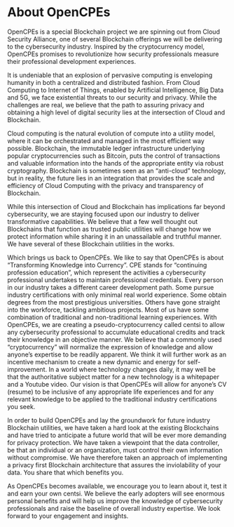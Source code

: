 # About OpenCPEs

OpenCPEs is a special Blockchain project we are spinning out from Cloud Security Alliance, one of several Blockchain offerings we will be delivering to the cybersecurity industry. Inspired by the cryptocurrency model, OpenCPEs promises to revolutionize how security professionals measure their professional development experiences.

It is undeniable that an explosion of pervasive computing is enveloping humanity in both a centralized and distributed fashion. From Cloud Computing to Internet of Things, enabled by Artificial Intelligence, Big Data and 5G, we face existential threats to our security and privacy. While the challenges are real, we believe that the path to assuring privacy and obtaining a high level of digital security lies at the intersection of Cloud and Blockchain.

Cloud computing is the natural evolution of compute into a utility model, where it can be orchestrated and managed in the most efficient way possible. Blockchain, the immutable ledger infrastructure underlying popular cryptocurrencies such as Bitcoin, puts the control of transactions and valuable information into the hands of the appropriate entity via robust cryptography. Blockchain is sometimes seen as an “anti-cloud” technology, but in reality, the future lies in an integration that provides the scale and efficiency of Cloud Computing with the privacy and transparency of Blockchain.

While this intersection of Cloud and Blockchain has implications far beyond cybersecurity, we are staying focused upon our industry to deliver transformative capabilities. We believe that a few well thought out Blockchains that function as trusted public utilities will change how we protect information while sharing it in an unassailable and truthful manner. We have several of these Blockchain utilities in the works.

Which brings us back to OpenCPEs. We like to say that OpenCPEs is about “Transforming Knowledge into Currency”. CPE stands for “continuing profession education”, which represent the activities a cybersecurity professional undertakes to maintain professional credentials. Every person in our industry takes a different career development path. Some pursue industry certifications with only minimal real world experience. Some obtain degrees from the most prestigious universities. Others have gone straight into the workforce, tackling ambitious projects. Most of us have some combination of traditional and non-traditional learning experiences. With OpenCPEs, we are creating a pseudo-cryptocurrency called centsi to allow any cybersecurity professional to accumulate educational credits and track their knowledge in an objective manner. We believe that a commonly used “cryptocurrency” will normalize the expression of knowledge and allow anyone’s expertise to be readily apparent. We think it will further work as an incentive mechanism to create a new dynamic and energy for self-improvement. In a world where technology changes daily, it may well be that the authoritative subject matter for a new technology is a whitepaper and a Youtube video. Our vision is that OpenCPEs will allow for anyone’s CV (resume) to be inclusive of any appropriate life experiences and for any relevant knowledge to be applied to the traditional industry certifications you seek.

In order to build OpenCPEs and lay the groundwork for future industry Blockchain utilities, we have taken a hard look at the existing Blockchains and have tried to anticipate a future world that will be ever more demanding for privacy protection. We have taken a viewpoint that the data controller, be that an individual or an organization, must control their own information without compromise. We have therefore taken an approach of implementing a privacy first Blockchain architecture that assures the inviolability of your data. You share that which benefits you.

As OpenCPEs becomes available, we encourage you to learn about it, test it and earn your own centsi. We believe the early adopters will see enormous personal benefits and will help us improve the knowledge of cybersecurity professionals and raise the baseline of overall industry expertise. We look forward to your engagement and insights.
